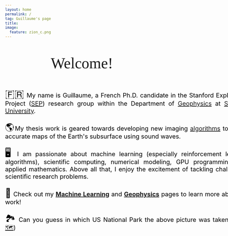 ```yaml
---
layout: home
permalink: /
tag: Guillaume's page
title:
image:
  feature: zion_c.png
---
```


<head>
<style>
     .p-display{
         font-size: 20px;
         text-align: justify;
         width: 800px;
         line-height:1.2;
         margin-bottom: -3.5em;
         <!-- word-spacing: -1.5px;     -->
         margin-left: 330px;
         <!-- font-family: Optima; -->
         font-family: Georgia;
         margin: auto;
         color: black
     }
     .title-display{
        font-size: 50px;
        text-align:center;
        font-family: Georgia;
     }     

    @media screen and (max-width: 700px) and (min-width: 400px){
      .p-display {
          font-size: 20px;
          text-align: justify;
          width: 400px;
          line-height:1.4;
          margin-bottom: -0.0em;
          margin-left: 330px;
          color: black;          
          margin: auto;
      }
      .title-display{
          font-family: Calibri;
          font-size: 50px;
          text-align:center;
      }     
    }
    @media screen and (max-width: 400px){
      .p-display {
          margin-left: 0px;
          font-size: 20px;
          text-align: left;
          width: 300px;
          color: green;
          margin: auto;
      }
      .title-display{

         font-size: 50px;
         text-align:left;
         margin-left: 50px;
      }     
    }    
</style>
</head>

<body>
    <p class="title-display">Welcome!</p>
    <p class="p-display">
    <span style="font-size: 35px">🇫🇷</span> My name is Guillaume, a French Ph.D. candidate in the Stanford Exploration Project (<a href="/sep">SEP</a>) research group within the Department of <a href="https://earth.stanford.edu/geophysics" target="_blank">Geophysics</a> at <a href="https://www.stanford.edu" target="_blank">Stanford University</a>. <br/><br/>
    <span style="font-size: 30px">🌎</span>My thesis work is geared towards developing new imaging <a href="/geophysics">algorithms</a> to create accurate maps of the Earth's subsurface using sound waves.<br/><br/>
    <span style="font-size: 30px">🖥️</span> I am passionate about machine learning (especially reinforcement learning algorithms), scientific computing, numerical modeling, GPU programming, and applied mathematics. Above all that, I enjoy the excitement of tackling challenging scientific research problems. <br/><br/>
    <span style="font-size: 30px">📄</span> Check out my <a href="/ml_projects"><b>Machine Learning</b></a> and <a href="/geophysics"><b>Geophysics</b></a> pages to learn more about my work!<br/><br/>
    <span style="font-size: 30px">🏞</span> Can you guess in which US National Park the above picture was taken? (hint: <a href="https://www.nps.gov/zion/index.htm" target="_blank">🗺️</a>)
    </p>

</body>
